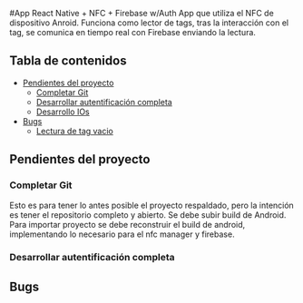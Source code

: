 #App React Native + NFC + Firebase w/Auth
App que utiliza el NFC de dispositivo Anroid.
Funciona como lector de tags, tras la interacción con el tag, se comunica en tiempo real con Firebase enviando la lectura.

## Tabla de contenidos

* [Pendientes del proyecto](#pendientes-del-proyecto)
  * [Completar Git](#npm-start)
  * [Desarrollar autentificación completa](#npm-start)  
  * [Desarrollo IOs](#npm-start)    
* [Bugs](#bugs)
  * [Lectura de tag vacio](#npm-start)

## Pendientes del proyecto

### Completar Git
Esto es para tener lo antes posible el proyecto respaldado, pero la intención es tener el repositorio completo y abierto.
Se debe subir build de Android. 
Para importar proyecto se debe reconstruir el build de android, implementando lo necesario para el nfc manager y firebase.

### Desarrollar autentificación completa

## Bugs

